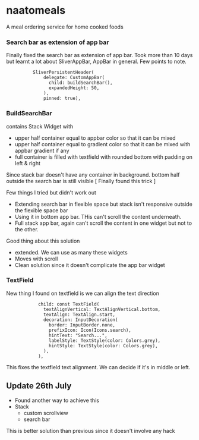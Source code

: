 # naatomeals
A meal ordering service for home cooked foods


### Search bar as extension of app bar
Finally fixed the search bar as extension of app bar. Took more than 10 days but learnt a lot about SliverAppBar, AppBar in general. Few points to note.

```
          SliverPersistentHeader(
              delegate: CustomAppBar(
                child: buildSearchBar(),
                expandedHeight: 50,
              ),
              pinned: true),

```

### BuildSearchBar
contains Stack Widget with 
- upper half container equal to appbar color so that it can be mixed
- upper half container equal to gradient color so that it can be mixed with appbar gradient if any
- full container is filled with textfield with rounded bottom with padding on left & right

Since stack bar doesn't have any container in background. bottom half outside the search bar is still visible [ Finally found this trick ]


Few things I tried but didn't work out
- Extending search bar in flexible space but stack isn't responsive outside the flexible space bar
- Using it in bottom app bar. THis can't scroll the content underneath.
- Full stack app bar, again can't scroll the content in one widget but not to the other.


Good thing about this solution
- extended. We can use as many these widgets
- Moves with scroll
- Clean solution since it doesn't complicate the app bar widget


### TextField
New thing I found on textfield is we can align the text direction
```
            child: const TextField(
              textAlignVertical: TextAlignVertical.bottom,
              textAlign: TextAlign.start,
              decoration: InputDecoration(
                border: InputBorder.none,
                prefixIcon: Icon(Icons.search),
                hintText: "Search...",
                labelStyle: TextStyle(color: Colors.grey),
                hintStyle: TextStyle(color: Colors.grey),
              ),
            ),
```
This fixes the textfield text alignment. We can decide if it's in middle or left.


## Update 26th July
- Found another way to achieve this
- Stack
   - custom scrollview
   - search bar

This is better solution than previous since it doesn't involve any hack